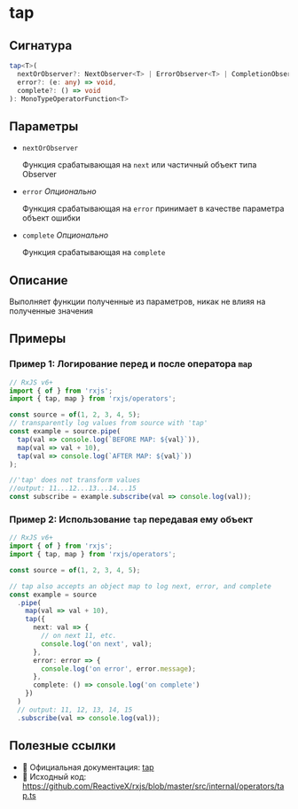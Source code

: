 # tap

## Сигнатура

```typescript
tap<T>(
  nextOrObserver?: NextObserver<T> | ErrorObserver<T> | CompletionObserver<T> | ((x: T) => void),
  error?: (e: any) => void,
  complete?: () => void
): MonoTypeOperatorFunction<T>
```

## Параметры

- `nextOrObserver`

  Функция срабатывающая на `next` или частичный объект типа Observer

- `error` *Опционально*

  Функция срабатывающая на `error` принимает в качестве параметра объект ошибки

- `complete` *Опционально*

  Функция срабатывающая на `complete`

## Описание

Выполняет функции полученные из параметров, никак не влияя на полученные значения

## Примеры

### Пример 1: Логирование перед и после оператора `map`

```typescript
// RxJS v6+
import { of } from 'rxjs';
import { tap, map } from 'rxjs/operators';

const source = of(1, 2, 3, 4, 5);
// transparently log values from source with 'tap'
const example = source.pipe(
  tap(val => console.log(`BEFORE MAP: ${val}`)),
  map(val => val + 10),
  tap(val => console.log(`AFTER MAP: ${val}`))
);

//'tap' does not transform values
//output: 11...12...13...14...15
const subscribe = example.subscribe(val => console.log(val));
```

### Пример 2: Использование `tap` передавая ему объект

```typescript
// RxJS v6+
import { of } from 'rxjs';
import { tap, map } from 'rxjs/operators';

const source = of(1, 2, 3, 4, 5);

// tap also accepts an object map to log next, error, and complete
const example = source
  .pipe(
    map(val => val + 10),
    tap({
      next: val => {
        // on next 11, etc.
        console.log('on next', val);
      },
      error: error => {
        console.log('on error', error.message);
      },
      complete: () => console.log('on complete')
    })
  )
  // output: 11, 12, 13, 14, 15
  .subscribe(val => console.log(val));
```

## Полезные ссылки

- 📰 Официальная документация: [tap](https://rxjs.dev/api/operators/tap)
- 📁 Исходный код: https://github.com/ReactiveX/rxjs/blob/master/src/internal/operators/tap.ts
